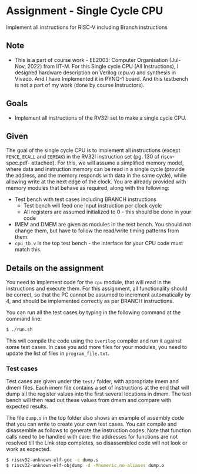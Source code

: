 # Assignment - Single Cycle CPU

Implement all instructions for RISC-V including Branch instructions

## Note

- This is a part of course work - EE2003: Computer Organisation (Jul-Nov, 2022) from IIT-M. For this Single cycle CPU (All Instructions), I designed hardware description on Verilog (cpu.v) and synthesis in Vivado. And I have Implemented it in PYNQ-1 board. And this testbench is not a part of my work (done by course Instructors).

## Goals

- Implement all instructions of the RV32I set to make a single cycle CPU.

## Given

The goal of the single cycle CPU is to implement all instructions (except `FENCE`, `ECALL` and `EBREAK`) in the RV32I instruction set (pg. 130 of riscv-spec.pdf- attached).  For this, we will assume a simplified memory model, where data and instruction memory can be read in a single cycle (provide the address, and the memory responds with data in the same cycle), while allowing write at the next edge of the clock.  You are already provided with memory modules that behave as required, along with the following:

- Test bench with test cases including BRANCH instructions
    - Test bench will feed one input instruction per clock cycle
    - All registers are assumed initialized to 0 - this should be done in your code
- IMEM and DMEM are given as modules in the test bench.  You should not change them, but have to follow the read/write timing patterns from them.
- `cpu_tb.v` is the top test bench - the interface for your CPU code must match this.

## Details on the assignment

You need to implement code for the `cpu` module, that will read in the instructions and execute them. For this assignment, all functionality should be correct, so that the PC cannot be assumed to increment automatically by 4, and should be implemented correctly as per BRANCH instructions.

You can run all the test cases by typing in the following command at the command line:

```sh
$ ./run.sh
```

This will compile the code using the `iverilog` compiler and run it against some test cases.  In case you add more files for your modules, you need to update the list of files in `program_file.txt`.

### Test cases

Test cases are given under the `test/` folder, with appropriate imem and dmem files.  Each imem file contains a set of instructions at the end that will dump all the register values into the first several locations in dmem.  The test bench will then read out these values from dmem and compare with expected results.

The file `dump.s` in the top folder also shows an example of assembly code that you can write to create your own test cases.  You can compile and disassemble as follows to generate the instruction codes.  Note that function calls need to be handled with care: the addresses for functions are not resolved till the Link step completes, so disassembled code will not look or work as expected.

```bash
$ riscv32-unknown-elf-gcc -c dump.s
$ riscv32-unknown-elf-objdump -d -Mnumeric,no-aliases dump.o
```
